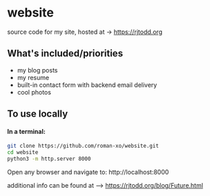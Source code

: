 # website
source code for my site, hosted at -> https://rjtodd.org

## What's included/priorities

- my blog posts
- my resume
- built-in contact form with backend email delivery
- cool photos

## To use locally

#### In a terminal:
```bash
git clone https://github.com/roman-xo/website.git
cd website
python3 -m http.server 8000
```
Open any browser and navigate to:
http://localhost:8000

additional info can be found at --> https://rjtodd.org/blog/Future.html


